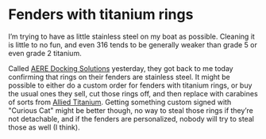 # Fenders with titanium rings

I’m trying to have as little stainless steel on my boat as possible.  Cleaning it is little to no fun, and even 316 tends to be generally weaker than grade 5 or even grade 2 titanium.

Called [AERE Docking Solutions](https://aeredockingsolutions.com) yesterday, they got back to me today confirming that rings on their fenders are stainless steel.  It might be possible to either do a custom order for fenders with titanium rings, or buy the usual ones they sell, cut those rings off, and then replace with carabines of sorts from [Allied Titanium](https://www.alliedtitanium.com).  Getting something custom signed with "Curious Cat" might be better though, no way to steal those rings if they’re not detachable, and if the fenders are personalized, nobody will try to steal those as well (I think).
